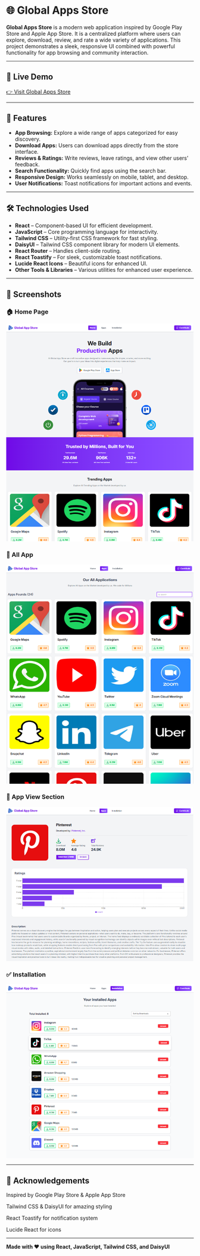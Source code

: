# 🌐 Global Apps Store

**Global Apps Store** is a modern web application inspired by Google Play Store and Apple App Store. It is a centralized platform where users can explore, download, review, and rate a wide variety of applications. This project demonstrates a sleek, responsive UI combined with powerful functionality for app browsing and community interaction.

---

## 🔗 Live Demo
[👉 Visit Global Apps Store](https://global-app-store-smr.netlify.app/)

---

## 🚀 Features

- **App Browsing:** Explore a wide range of apps categorized for easy discovery.  
- **Download Apps:** Users can download apps directly from the store interface.  
- **Reviews & Ratings:** Write reviews, leave ratings, and view other users’ feedback.  
- **Search Functionality:** Quickly find apps using the search bar.  
- **Responsive Design:** Works seamlessly on mobile, tablet, and desktop.  
- **User Notifications:** Toast notifications for important actions and events.  

---

## 🛠 Technologies Used

- **React** – Component-based UI for efficient development.  
- **JavaScript** – Core programming language for interactivity.  
- **Tailwind CSS** – Utility-first CSS framework for fast styling.  
- **DaisyUI** – Tailwind CSS component library for modern UI elements.  
- **React Router** – Handles client-side routing.  
- **React Toastify** – For sleek, customizable toast notifications.  
- **Lucide React Icons** – Beautiful icons for enhanced UI.  
- **Other Tools & Libraries** – Various utilities for enhanced user experience.

---

## 📸 Screenshots

### 🏠 Home Page
![Home Page](./src/assets/screenshot/homePage.png)

### 📱 All App
![App Page](./src/assets/screenshot/apps.png)

### 🌟 App View Section
![Review Section](./src/assets/screenshot/appView.png)

### ✅ Installation 
![App Install Page](./src/assets/screenshot/install.PNG)


---

## 🙌 Acknowledgements

Inspired by Google Play Store & Apple App Store

Tailwind CSS & DaisyUI for amazing styling

React Toastify for notification system

Lucide React for icons

---

**Made with ❤️ using React, JavaScript, Tailwind CSS, and DaisyUI**

